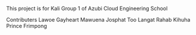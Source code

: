 This project is for Kali Group 1 of Azubi Cloud Engineering School

Contributers
Lawoe Gayheart Mawuena
Josphat Too Langat
Rahab Kihuha
Prince Frimpong
